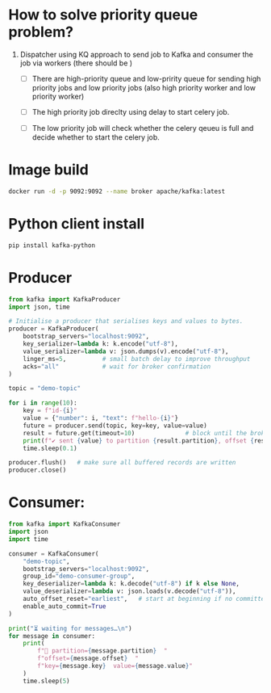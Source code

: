 # How to solve priority queue problem? 


1. Dispatcher using KQ approach to send job to Kafka and consumer the job via 
    workers (there should be )
    - [ ] There are high-priority queue and low-pririty queue
            for sending high priority jobs and low priority jobs
            (also high priority worker and low priority worker)
    - [ ] The high priority job direclty using delay to start celery job.
    - [ ] The low priority job will check whether the celery qeueu is full and decide 
        whether to start the celery job. 



# Image build

```bash
docker run -d -p 9092:9092 --name broker apache/kafka:latest
```

# Python client install

```bash
pip install kafka-python
```

# Producer

```python
from kafka import KafkaProducer
import json, time

# Initialise a producer that serialises keys and values to bytes.
producer = KafkaProducer(
    bootstrap_servers="localhost:9092",
    key_serializer=lambda k: k.encode("utf-8"),
    value_serializer=lambda v: json.dumps(v).encode("utf-8"),
    linger_ms=5,          # small batch delay to improve throughput
    acks="all"            # wait for broker confirmation
)

topic = "demo-topic"

for i in range(10):
    key = f"id-{i}"
    value = {"number": i, "text": f"hello-{i}"}
    future = producer.send(topic, key=key, value=value)
    result = future.get(timeout=10)              # block until the broker acks
    print(f"✔ sent {value} to partition {result.partition}, offset {result.offset}")
    time.sleep(0.1)

producer.flush()   # make sure all buffered records are written
producer.close()
```


# Consumer: 

```python
from kafka import KafkaConsumer
import json
import time

consumer = KafkaConsumer(
    "demo-topic",
    bootstrap_servers="localhost:9092",
    group_id="demo-consumer-group",
    key_deserializer=lambda k: k.decode("utf-8") if k else None,
    value_deserializer=lambda v: json.loads(v.decode("utf-8")),
    auto_offset_reset="earliest",   # start at beginning if no committed offset
    enable_auto_commit=True
)

print("⏳ waiting for messages…\n")
for message in consumer:
    print(
        f"📨 partition={message.partition}  "
        f"offset={message.offset}  "
        f"key={message.key}  value={message.value}"
    )
    time.sleep(5)
```
